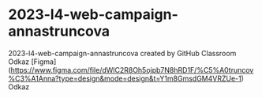 # 2023-l4-web-campaign-annastruncova
2023-l4-web-campaign-annastruncova created by GitHub Classroom
Odkaz [Figma] (https://www.figma.com/file/dWlC2R8Oh5ojpb7N8hRD1F/%C5%A0truncov%C3%A1Anna?type=design&mode=design&t=Y1m8GmsdGM4VRZUe-1)
Odkaz 
